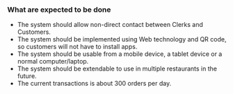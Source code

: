 ### What are expected to be done
- The system should allow non-direct contact between Clerks and Customers.
- The system should be implemented using Web technology and QR code, so customers
will not have to install apps.
- The system should be usable from a mobile device, a tablet device or a normal computer/laptop.
- The system should be extendable to use in multiple restaurants in the future.
- The current transactions is about 300 orders per day.


